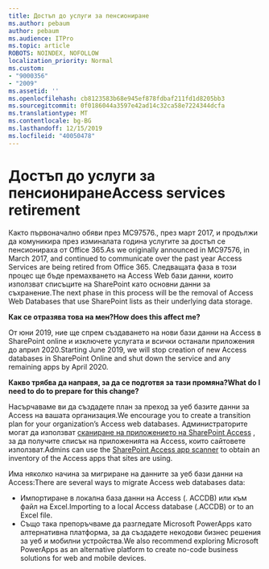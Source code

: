 ```yaml
---
title: Достъп до услуги за пенсиониране
ms.author: pebaum
author: pebaum
ms.audience: ITPro
ms.topic: article
ROBOTS: NOINDEX, NOFOLLOW
localization_priority: Normal
ms.custom:
- "9000356"
- "2009"
ms.assetid: ''
ms.openlocfilehash: cb8123583b68e945ef878fdbaf211fd1d8205bb3
ms.sourcegitcommit: 0f0186044a3597e42ad14c32ca58e7224344dcfa
ms.translationtype: MT
ms.contentlocale: bg-BG
ms.lasthandoff: 12/15/2019
ms.locfileid: "40050478"
---
```

# <a name="access-services-retirement"></a><span data-ttu-id="b9d6f-102">Достъп до услуги за пенсиониране</span><span class="sxs-lookup"><span data-stu-id="b9d6f-102">Access services retirement</span></span>

<span data-ttu-id="b9d6f-103">Както първоначално обяви през MC97576., през март 2017, и продължи да комуникира през изминалата година услугите за достъп се пенсионираха от Office 365.</span><span class="sxs-lookup"><span data-stu-id="b9d6f-103">As we originally announced in MC97576, in March 2017, and continued to communicate over the past year Access Services are being retired from Office 365.</span></span> <span data-ttu-id="b9d6f-104">Следващата фаза в този процес ще бъде премахването на Access Web бази данни, които използват списъците на SharePoint като основни данни за съхранение.</span><span class="sxs-lookup"><span data-stu-id="b9d6f-104">The next phase in this process will be the removal of Access Web Databases that use SharePoint lists as their underlying data storage.</span></span>

<span data-ttu-id="b9d6f-105">**Как се отразява това на мен?**</span><span class="sxs-lookup"><span data-stu-id="b9d6f-105">**How does this affect me?**</span></span>

<span data-ttu-id="b9d6f-106">От юни 2019, ние ще спрем създаването на нови бази данни на Access в SharePoint online и изключете услугата и всички останали приложения до април 2020.</span><span class="sxs-lookup"><span data-stu-id="b9d6f-106">Starting June 2019, we will stop creation of new Access databases in SharePoint Online and shut down the service and any remaining apps by April 2020.</span></span>

<span data-ttu-id="b9d6f-107">**Какво трябва да направя, за да се подготвя за тази промяна?**</span><span class="sxs-lookup"><span data-stu-id="b9d6f-107">**What do I need to do to prepare for this change?**</span></span>

<span data-ttu-id="b9d6f-108">Насърчаваме ви да създадете план за преход за уеб базите данни за Access на вашата организация.</span><span class="sxs-lookup"><span data-stu-id="b9d6f-108">We encourage you to create a transition plan for your organization’s Access web databases.</span></span> <span data-ttu-id="b9d6f-109">Администраторите могат да използват [сканиране на приложението на SharePoint Access](https://github.com/SharePoint/PnP-Tools/tree/master/Solutions/SharePoint.AccessApp.Scanner) , за да получите списък на приложенията на Access, които сайтовете използват.</span><span class="sxs-lookup"><span data-stu-id="b9d6f-109">Admins can use the [SharePoint Access app scanner](https://github.com/SharePoint/PnP-Tools/tree/master/Solutions/SharePoint.AccessApp.Scanner) to obtain an inventory of the Access apps that sites are using.</span></span>

<span data-ttu-id="b9d6f-110">Има няколко начина за мигриране на данните за уеб бази данни на Access:</span><span class="sxs-lookup"><span data-stu-id="b9d6f-110">There are several ways to migrate Access web databases data:</span></span>

- <span data-ttu-id="b9d6f-111">Импортиране в локална база данни на Access (. ACCDB) или към файл на Excel.</span><span class="sxs-lookup"><span data-stu-id="b9d6f-111">Importing to a local Access database (.ACCDB) or to an Excel file.</span></span>
- <span data-ttu-id="b9d6f-112">Също така препоръчваме да разгледате Microsoft PowerApps като алтернативна платформа, за да създадете некодови бизнес решения за уеб и мобилни устройства.</span><span class="sxs-lookup"><span data-stu-id="b9d6f-112">We also recommend exploring Microsoft PowerApps as an alternative platform to create no-code business solutions for web and mobile devices.</span></span>